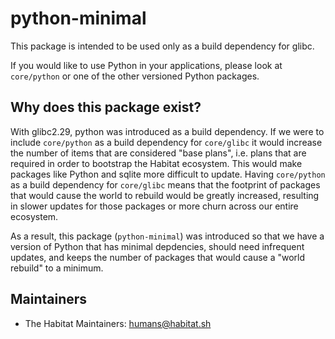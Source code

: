 # python-minimal

This package is intended to be used only as a build dependency for glibc.

If you would like to use Python in your applications, please look at `core/python` or one of the other versioned Python packages.

## Why does this package exist?

With glibc2.29, python was introduced as a build dependency. If we were to include `core/python` as a build dependency for `core/glibc`
it would increase the number of items that are considered "base plans", i.e. plans that are required in order to bootstrap the Habitat
ecosystem. This would make packages like Python and sqlite more difficult to update. Having `core/python` as a build dependency for
`core/glibc` means that the footprint of packages that would cause the world to rebuild would be greatly increased, resulting in slower
updates for those packages or more churn across our entire ecosystem.

As a result, this package (`python-minimal`) was introduced so that we have a version of Python that has minimal depdencies, should need
infrequent updates, and keeps the number of packages that would cause a "world rebuild" to a minimum.

## Maintainers

* The Habitat Maintainers: <humans@habitat.sh>
